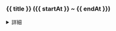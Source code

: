 ### {{ title }} ({{ startAt }} ~ {{ endAt }})

<details>

<summary>詳細</summary>

#### サービス概要

{{ serviceOverview }}

#### 担当業務

{{ jobResponsibilities }}

#### 使用技術

{{ technologies }}

</details>
